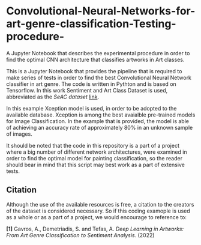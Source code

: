 # Convolutional-Neural-Networks-for-art-genre-classification-Testing-procedure-
A Jupyter Notebook that describes the experimental procedure in order to find the optimal CNN architecture that classifies artworks in Art classes.


This is a Jupyter Notebook that provides the pipeline that is required to make series of tests in order to find the best Convolutional Neural Network classifier in art genre. The code is written in Pythton and is based on Tensorflow. In this work Sentiment and Art Class Dataset is used, abbreviated as the _SeAC dataset_ [link](https://github.com/andreasgav/SeAC).

In this example Xception model is used, in order to be adopted to the available database. Xception is among the best avaialble pre-trained models for Image Classification. In the example that is provided, the model is able of achieving an accuracy rate of approximately 80% in an unknown sample of images. 

It should be noted that the code in this repository is a part of a project where a big number of different network architectures, were examined in order to find the optimal model for painting classification, so the reader should bear in mind that this script may best work as a part of extensive tests. 

## Citation

Although the use of the available resources is free, a citation to the creators of the dataset is considered necessary. So if this coding examople is used as a whole or as a part of a project, we would encourage to reference to:

**[1]** Gavros, A., Demetriadis, S. and Tefas, A. _Deep Learning in Artworks: From Art Genre Classification to Sentiment Analysis._ (2022)


